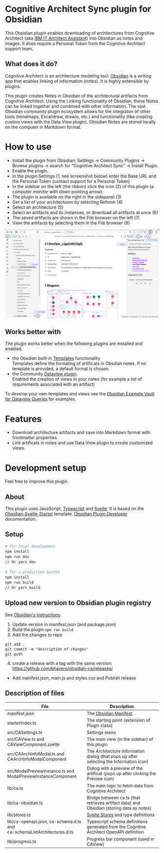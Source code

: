 # Cognitive Architect Sync plugin for Obsidian

This Obsidian plugin enables downloading of architectures from Cognitive Architect (aka [IBM IT Architect Assistant](https://it.architect-assistant.ibm.com/)) into Obsidian as notes and images. It does require a Personal Token from the Cognitive Architect support team.

## What does it do?

Cognitive Architect is an architecture modeling tool. [Obsidian](https://obsidian.md/) is a writing app that enables linking of information (notes). It is highly extensible by plugins.<p/>
This plugin creates Notes in Obsidian of the architectural artifacts from Cognitive Architect. Using the Linking functionality of Obsidian, these Notes can be linked together and combined with other information. The vast Obsidian community plugin ecosystem allows for the integraton of other tools (mindmaps, Excalidraw, drawio, etc.) and functionality (like creating custom views with the Data View plugin). Obsidian Notes are stored locally on the computer in Markdown format.

# How to use

-   Install the plugin from Obsidian: Settings -> Community Plugins -> Browse plugins -> search for "Cognitive Architect Sync" -> Install Plugin.
-   Enable the plugin.
-   In the plugin Settings (1, see screenshot below) enter the Base URL and the Personal Token (contact support for a Personal Token)
-   In the sidebar on the left (the ribbon) click the icon (2) of this plugin (a computer monitor with down pointing arrow).
-   The plugin is available on the right in the sidepanel (3)
-   Get a list of your architectures by selecting Refresh (4)
-   Select an architecture (5)
-   Select an artifacts and its instances, or download all artifacts at once (6)
-   The saved artifacts are shown in the File browser on the left (7)
-   View the artifacts by selecting them in the File browser (8)

![Screenshot](obsidian-ca-screenshot.png)

## Works better with

The plugin works better when the following plugins are installed and enabled.

-   the Obsdian built-in [Templates](https://help.obsidian.md/Plugins/Templates) functionality<br/>
    Templates define the formating of artificats in Obsdian notes. If no template is provided, a default format is chosen.
-   the Community [Dataview plugin](https://blacksmithgu.github.io/obsidian-dataview/).<br/>
    Enabled the creation of views in your notes (for example a list of requirements associated with an artifact)

To develop your own templates and views see the [Obsidian Example Vault for Dataview Queries](https://github.com/s-blu/obsidian_dataview_example_vault) for examples.

# Features

-   Download architecture artifacts and save into Markdown format with frontmatter properties
-   Link artificats in notes and use Data View plugin to create customized views.

# Development setup

Feel free to improve this plugin.

## About

This plugin uses JavaScript, [Typescript](https://www.typescriptlang.org/) and [Svelte](https://svelte.dev/).
It is based on the [Obsidian-Svelte-Starter](https://github.com/Quorafind/Obsidian-Svelte-Starter) template.
[Obsidian Plugin Developer](https://docs.obsidian.md/) documentation.

## Setup

```bash
# for local development
npm install
npm run dev
// Or yarn dev

# for a production bundle
npm install
npm run build
// Or yarn build
```

## Upload new version to Obsidian plugin registry

See [Obsidian's instructions](https://docs.obsidian.md/Plugins/Releasing/Submit+your+plugin).

1. Update version in manifest.json (and package.json)
2. Build the plugin
   `npm run build`
3. Add the changes to repo

```
git add .
git commit -m "description of changes"
git push
```

4. create a release with a tag with the same version: https://github.com/bhavers/obsidian-ca/releases/

-   Add manifest.json, main.js and styles.css and Publish release

## Description of files

| File                                                                         | Description                                                                              |
| ---------------------------------------------------------------------------- | ---------------------------------------------------------------------------------------- |
| manifest.json                                                                | The [Obsidian Manifest](https://docs.obsidian.md/Reference/Manifest).                    |
| starterIndex.ts                                                              | The starting point (extension of Plugin class)                                           |
| src/CASettings.ts                                                            | Settings menu                                                                            |
| src/CAView.ts and CAViewComponent.svelte                                     | The main view (in the sidebar) of this plugin                                            |
| src/CAArchInfoModal.ts and<br/> CAArchInfoModalComponent                     | The Architecture Information dialog (that pops up after selecting the Information icon)  |
| src/ModalPreviewInstance.ts and<br/> ModalPreviewInstanceComponent           | Dialog with a preview of the artificat (pops up after clicking the Preview icon)         |
| lib/ca.ts                                                                    | The main logic to fetch data from Cognitive Architect                                    |
| lib/ca-obsidian.ts                                                           | Bridge between ca.ts (that retrieves artifact data) and Obsidian (storing data as notes) |
| lib/stores.ts                                                                | [Svelte Stores](https://svelte.dev/docs/svelte-store) and type definitions               |
| lib/ca-openapi.json, ca-schema.d.ts and<br/> ca-schemaListArchitectures.d.ts | Typescript schema definitions generated from the Cognitive Architect OpenAPI definition  |
| lib/progress.ts                                                              | Progress bar component (used in CAView)                                                  |

```

```
